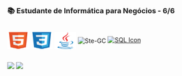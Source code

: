  ### 📚 Estudante de Informática para Negócios - 6/6
     

 <div style="display: inline_block"><br>
  <img align="center" alt="Ste-HTML" height="40" width="50" src="https://raw.githubusercontent.com/devicons/devicon/master/icons/html5/html5-original.svg">
  <img align="center" alt="Ste-CSS" height="40" width="50" src="https://raw.githubusercontent.com/devicons/devicon/master/icons/css3/css3-original.svg">
  <img align="center" alt="Ste-Java" height="40" width="50" src="https://raw.githubusercontent.com/devicons/devicon/master/icons/java/java-original.svg">
  <img align="center" alt="Ste-GC" height="40" width="50" src="https://cdn.jsdelivr.net/gh/devicons/devicon/icons/googlecloud/googlecloud-original.svg">
 <a href="https://www.flaticon.com/free-icon/sql_9544010" title="SQL Icon">
  <img src="https://cdn-icons-png.flaticon.com/128/9544/9544010.png" alt="SQL Icon" width="50" height="50">
</a>

  
</div>

##

 <div> 
  <a href="https://www.linkedin.com/in/stefanymeneghello" target="_blank"><img src="https://img.shields.io/badge/-LinkedIn-%230077B5?style=for-the-badge&logo=linkedin&logoColor=white" target="_blank"></a> 
  <a href="https://instagram.com/stefanymeneghello" target="_blank"><img src="https://img.shields.io/badge/-Instagram-%23E4405F?style=for-the-badge&logo=instagram&logoColor=white" target="_blank"></a>
</div>
